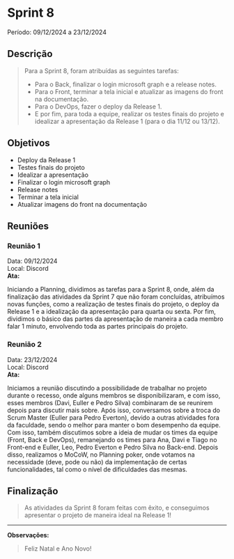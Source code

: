 # Sprint 8
Período: 09/12/2024 a 23/12/2024

## Descrição
> Para a Sprint 8, foram atribuídas as seguintes tarefas:
> - Para o Back, finalizar o login microsoft graph e a release notes.
> - Para o Front, terminar a tela inicial e atualizar as imagens do front na documentação.
> - Para o DevOps, fazer o deploy da Release 1.
> - E por fim, para toda a equipe, realizar os testes finais do projeto e idealizar a apresentação da Release 1 (para o dia 11/12 ou 13/12).

## Objetivos
- Deploy da Release 1
- Testes finais do projeto
- Idealizar a apresentação
- Finalizar o login microsoft graph
- Release notes
- Terminar a tela inicial
- Atualizar imagens do front na documentação

## Reuniões
### Reunião 1
Data: 09/12/2024  
Local: Discord  
**Ata:**

Iniciando a Planning, dividimos as tarefas para a Sprint 8, onde, além da finalização das atividades da Sprint 7 que não foram concluídas,
atribuímos novas funções, como a realização de testes finais do projeto, o deploy da Release 1 e a idealização da apresentação para quarta
ou sexta. Por fim, dividimos o básico das partes da apresentação de maneira a cada membro falar 1 minuto, envolvendo toda as partes
principais do projeto.


### Reunião 2
Data: 23/12/2024  
Local: Discord  
**Ata:**

Iniciamos a reunião discutindo a possibilidade de trabalhar no projeto durante o recesso, onde alguns membros se disponibilizaram, e com isso, esses membros (Davi, Euller e Pedro Silva) combinaram de se reunirem depois para discutir mais sobre. Após isso, conversamos sobre a troca do Scrum Master (Euller para Pedro Everton), devido a outras atividades fora da faculdade, sendo o melhor para manter o bom desempenho da equipe. Com isso, também discutimos sobre a ideia de mudar os times da equipe (Front, Back e DevOps), remanejando os times para Ana, Davi e Tiago no Front-end e Euller, Leo, Pedro Everton e Pedro Silva no Back-end. Depois disso, realizamos o MoCoW, no Planning poker, onde votamos na necessidade (deve, pode ou não) da implementação de certas funcionalidades, tal como o nível de dificuldades das mesmas.


## Finalização
> As atividades da Sprint 8 foram feitas com êxito, e conseguimos apresentar o projeto de maneira ideal na Release 1!

---

**Observações:**
> Feliz Natal e Ano Novo!
